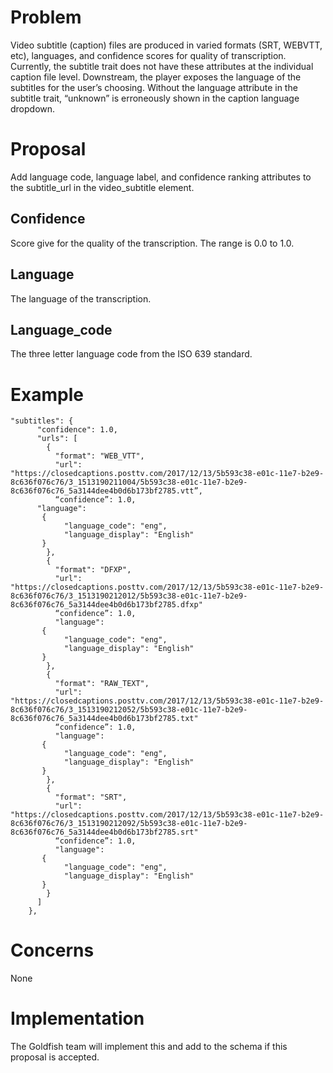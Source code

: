 # Problem

Video subtitle (caption) files are produced in varied formats (SRT, WEBVTT, etc), languages, and confidence scores for quality of transcription.  Currently, the subtitle trait does not have these attributes at the individual caption file level. Downstream, the player exposes the language of the subtitles for the user’s choosing. Without the language attribute in the subtitle trait, “unknown” is erroneously shown in the caption language dropdown. 


# Proposal

Add language code, language label, and confidence ranking attributes to the subtitle_url in the video_subtitle element.


## Confidence

Score give for the quality of the transcription.  The range is 0.0 to 1.0.

## Language

The language of the transcription.

## Language_code

The three letter language code from the ISO 639 standard.


# Example

```
"subtitles": {
      "confidence": 1.0,
      "urls": [
        {
          "format": "WEB_VTT",
          "url": "https://closedcaptions.posttv.com/2017/12/13/5b593c38-e01c-11e7-b2e9-8c636f076c76/3_1513190211004/5b593c38-e01c-11e7-b2e9-8c636f076c76_5a3144dee4b0d6b173bf2785.vtt”,
          “confidence”: 1.0,
	  "language": 
	   {
     		"language_code": "eng",
     		"language_display": "English"
   	   }
        },
        {
          "format": "DFXP",
          "url": "https://closedcaptions.posttv.com/2017/12/13/5b593c38-e01c-11e7-b2e9-8c636f076c76/3_1513190212012/5b593c38-e01c-11e7-b2e9-8c636f076c76_5a3144dee4b0d6b173bf2785.dfxp"
          “confidence”: 1.0,
          "language": 
	   {
     		"language_code": "eng",
     		"language_display": "English"
   	   }
        },
        {
          "format": "RAW_TEXT",
          "url": "https://closedcaptions.posttv.com/2017/12/13/5b593c38-e01c-11e7-b2e9-8c636f076c76/3_1513190212052/5b593c38-e01c-11e7-b2e9-8c636f076c76_5a3144dee4b0d6b173bf2785.txt"
          “confidence”: 1.0,
          "language": 
	   {
     		"language_code": "eng",
     		"language_display": "English"
   	   }
        },
        {
          "format": "SRT",
          "url": "https://closedcaptions.posttv.com/2017/12/13/5b593c38-e01c-11e7-b2e9-8c636f076c76/3_1513190212092/5b593c38-e01c-11e7-b2e9-8c636f076c76_5a3144dee4b0d6b173bf2785.srt"
          “confidence”: 1.0,
          "language": 
	   {
     		"language_code": "eng",
     		"language_display": "English"
   	   }
        }
      ]
    },

```

# Concerns

None

# Implementation

The Goldfish team will implement this and add to the schema if this proposal is accepted.
